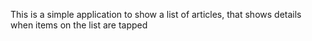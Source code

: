 This is a simple application to show a list of articles,
that shows details when items on the list are tapped
